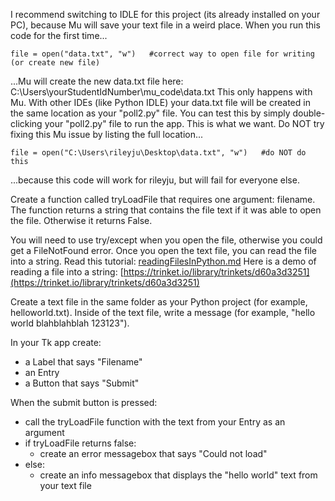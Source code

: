 I recommend switching to IDLE for this project (its already installed on your PC), because Mu will save your text file in a weird place. When you run this code for the first time...
```
file = open("data.txt", "w")   #correct way to open file for writing (or create new file)
```
...Mu will create the new data.txt file here: C:\Users\yourStudentIdNumber\mu_code\data.txt This only happens with Mu. With other IDEs (like Python IDLE) your data.txt file will be created in the same location as your "poll2.py" file. You can test this by simply double-clicking your "poll2.py" file to run the app. This is what we want.
Do NOT try fixing this Mu issue by listing the full location...
```
file = open("C:\Users\rileyju\Desktop\data.txt", "w")   #do NOT do this
```
...because this code will work for rileyju, but will fail for everyone else.



Create a function called tryLoadFile that requires one argument: filename.
The function returns a string that contains the file text if it was able to open the file. Otherwise it returns False.

You will need to use try/except when you open the file, otherwise you could get a FileNotFound error. 
Once you open the text file, you can read the file into a string. 
Read this tutorial:  [readingFilesInPython.md](readingFilesInPython.md)
Here is a demo of reading a file into a string: [https://trinket.io/library/trinkets/d60a3d3251](https://trinket.io/library/trinkets/d60a3d3251)

Create a text file in the same folder as your Python project (for example, helloworld.txt).
Inside of the text file, write a message (for example, "hello world blahblahblah 123123").

In your Tk app create:
- a Label that says "Filename"
- an Entry
- a Button that says "Submit"

When the submit button is pressed:
- call the tryLoadFile function with the text from your Entry as an argument
- if tryLoadFile returns false:
  - create an error messagebox that says "Could not load"
- else:
  - create an info messagebox that displays the "hello world" text from your text file
